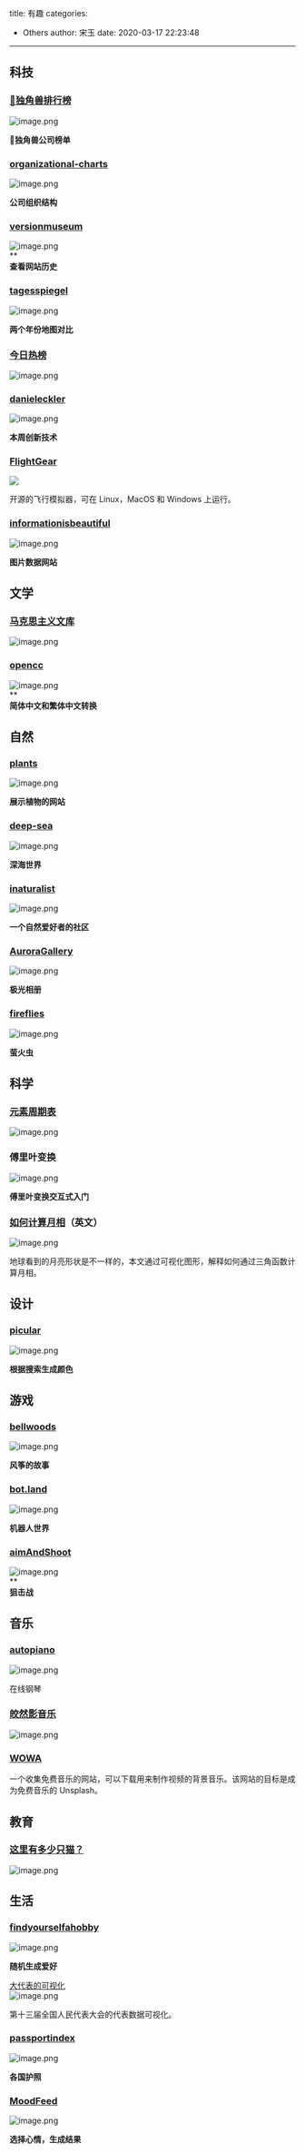 title: 有趣
categories:
 - Others
author: 宋玉
date: 2020-03-17 22:23:48
---

## 科技

### [🦄️独角兽排行榜](https://dujiaoshou.io/)
![image.png](https://cdn.nlark.com/yuque/0/2020/png/394169/1582682131328-693e9194-f056-4b0c-9b25-d986f38040f3.png#align=left&display=inline&height=762&name=image.png&originHeight=1524&originWidth=2874&size=380175&status=done&style=none&width=1437)

**🦄️独角兽公司榜单**

### [organizational-charts](https://bonkersworld.net/organizational-charts)
![image.png](https://cdn.nlark.com/yuque/0/2020/png/394169/1582691178497-c120c962-ef4c-44bf-b933-828d952c3b86.png#align=left&display=inline&height=762&name=image.png&originHeight=1524&originWidth=2874&size=4045809&status=done&style=none&width=1437)

**公司组织结构**

### [versionmuseum](https://www.versionmuseum.com/)
![image.png](https://cdn.nlark.com/yuque/0/2020/png/394169/1582691490570-eedd403b-41a4-408d-b445-38325c5561e6.png#align=left&display=inline&height=738&name=image.png&originHeight=1476&originWidth=2878&size=388499&status=done&style=none&width=1439)<br />**<br />**查看网站历史**

### [tagesspiegel](https://1928.tagesspiegel.de/)
![image.png](https://cdn.nlark.com/yuque/0/2020/png/394169/1582693859511-39a54f4c-a9b6-4a0a-a829-fe63da8ce535.png#align=left&display=inline&height=764&name=image.png&originHeight=1528&originWidth=2878&size=9782898&status=done&style=none&width=1439)

**两个年份地图对比**

### [今日热榜](https://tophub.today/)
![image.png](https://cdn.nlark.com/yuque/0/2020/png/394169/1582682680622-489f7a39-c6ae-4614-ac36-af9e4daeabe2.png#align=left&display=inline&height=764&name=image.png&originHeight=1528&originWidth=2870&size=646098&status=done&style=none&width=1435)

### [danieleckler](https://danieleckler.com/2020/)
![image.png](https://cdn.nlark.com/yuque/0/2020/png/394169/1582695364631-d0812f6a-e7cd-46c8-9123-92f190b290d9.png#align=left&display=inline&height=764&name=image.png&originHeight=1528&originWidth=2876&size=277908&status=done&style=none&width=1438)

**本周创新技术**

### [FlightGear](https://opensource.com/article/19/1/flightgear)
![](https://cdn.nlark.com/yuque/0/2020/jpeg/394169/1584079732797-0f6a055b-48de-41f1-bd8a-6c113d2708ce.jpeg#align=left&display=inline&height=485&originHeight=485&originWidth=675&size=0&status=done&style=none&width=675)

开源的飞行模拟器，可在 Linux，MacOS 和 Windows 上运行。

### [informationisbeautiful](https://informationisbeautiful.net/)
![image.png](https://cdn.nlark.com/yuque/0/2020/png/394169/1582691082192-0f74699a-6fa0-4a28-9fe7-5d98a5a8ff5d.png#align=left&display=inline&height=764&name=image.png&originHeight=1528&originWidth=2874&size=799021&status=done&style=none&width=1437)

**图片数据网站**

## 文学

### [马克思主义文库](https://www.marxists.org/chinese/index.html)
![image.png](https://cdn.nlark.com/yuque/0/2020/png/394169/1582682310288-29097feb-ee6c-410b-bd20-968f01abf9a1.png#align=left&display=inline&height=763&name=image.png&originHeight=1526&originWidth=2878&size=1238789&status=done&style=none&width=1439)

### [opencc](https://opencc.byvoid.com/)
![image.png](https://cdn.nlark.com/yuque/0/2020/png/394169/1582694327890-557ce5a2-c494-43c1-94fb-7d734b3ff3b1.png#align=left&display=inline&height=767&name=image.png&originHeight=1534&originWidth=2878&size=192818&status=done&style=none&width=1439)<br />**<br />**简体中文和繁体中文转换**

## 自然

### [plants](https://www.c82.net/twining/plants/)
![image.png](https://cdn.nlark.com/yuque/0/2020/png/394169/1582682575524-0b1aadbd-c67b-4927-874a-22c1e36cca71.png#align=left&display=inline&height=764&name=image.png&originHeight=1528&originWidth=2872&size=2055256&status=done&style=none&width=1436)

**展示植物的网站**

### [deep-sea](https://neal.fun/deep-sea/)
![image.png](https://cdn.nlark.com/yuque/0/2020/png/394169/1582695266747-c5bf7c27-d111-4163-8cb7-9b12999dadb2.png#align=left&display=inline&height=756&name=image.png&originHeight=1512&originWidth=2876&size=388274&status=done&style=none&width=1438)

**深海世界**

### [inaturalist](https://www.inaturalist.org/)
![image.png](https://cdn.nlark.com/yuque/0/2020/png/394169/1582695477267-5206c79b-d085-46cd-ad23-62b8841d3b0f.png#align=left&display=inline&height=758&name=image.png&originHeight=1516&originWidth=2874&size=199714&status=done&style=none&width=1437)

**一个自然爱好者的社区**

### [AuroraGallery](https://spaceweathergallery.com/aurora_gallery.html)
![image.png](https://cdn.nlark.com/yuque/0/2020/png/394169/1582695748271-da4d732f-b0e0-4242-ab50-1c434c39f8df.png#align=left&display=inline&height=760&name=image.png&originHeight=1520&originWidth=2866&size=4702518&status=done&style=none&width=1433)

**极光相册**

### [fireflies](http://ncase.me/fireflies-zh/)
![image.png](https://cdn.nlark.com/yuque/0/2020/png/394169/1582695865531-d7bdeff0-1c28-4369-89bc-47ca9d435bb8.png#align=left&display=inline&height=738&name=image.png&originHeight=1476&originWidth=2872&size=322672&status=done&style=none&width=1436)

**萤火虫**

## 科学

### [元素周期表](https://ptable.com/#Isotope)
![image.png](https://cdn.nlark.com/yuque/0/2020/png/394169/1582682786881-b854aa08-5f18-4b59-b045-70af69e393bb.png#align=left&display=inline&height=763&name=image.png&originHeight=1526&originWidth=2870&size=981791&status=done&style=none&width=1435)

### 傅里叶变换
![image.png](https://cdn.nlark.com/yuque/0/2020/png/394169/1582693583647-c2db3ccf-c891-4584-835b-fe0cc074f742.png#align=left&display=inline&height=760&name=image.png&originHeight=1520&originWidth=2876&size=372623&status=done&style=none&width=1438)

**傅里叶变换交互式入门**

### [如何计算月相](http://witchy.co/trig/)（英文）
![image.png](https://cdn.nlark.com/yuque/0/2020/png/394169/1583539715383-80eaa9c3-9874-45d2-8c1c-3f898efdfeab.png#align=left&display=inline&height=229&name=image.png&originHeight=457&originWidth=800&size=130074&status=done&style=none&width=400)

地球看到的月亮形状是不一样的，本文通过可视化图形，解释如何通过三角函数计算月相。

## 设计

### [picular](https://picular.co/)
![image.png](https://cdn.nlark.com/yuque/0/2020/png/394169/1582693439272-21609f0b-472c-47fb-b0c7-9576d6222bb5.png#align=left&display=inline&height=763&name=image.png&originHeight=1526&originWidth=2870&size=281922&status=done&style=none&width=1435)

**根据搜索生成颜色**<br />

## 游戏

### [bellwoods](https://bellwoods.xyz/)
![image.png](https://cdn.nlark.com/yuque/0/2020/png/394169/1582694150114-0b13853d-32bd-4a21-bc12-48fde866cdf5.png#align=left&display=inline&height=762&name=image.png&originHeight=1524&originWidth=2872&size=128702&status=done&style=none&width=1436)

**风筝的故事**

### [bot.land](https://play.bot.land/login)
![image.png](https://cdn.nlark.com/yuque/0/2020/png/394169/1582694652585-b95b76db-3499-4b2b-9021-493ff46d143e.png#align=left&display=inline&height=763&name=image.png&originHeight=1526&originWidth=2872&size=868847&status=done&style=none&width=1436)

**机器人世界**

### [aimAndShoot](https://victorribeiro.com/aimAndShoot/)
![image.png](https://cdn.nlark.com/yuque/0/2020/png/394169/1582694987504-a6716b86-a025-49ee-8cb0-d0ab8693d562.png#align=left&display=inline&height=761&name=image.png&originHeight=1522&originWidth=2876&size=456215&status=done&style=none&width=1438)<br />**<br />**狙击战**









## 音乐

### [autopiano](https://www.autopiano.cn/)
![image.png](https://cdn.nlark.com/yuque/0/2020/png/394169/1584452797931-aa6095d0-d3ca-4bd0-a2e1-9584267d611d.png#align=left&display=inline&height=761&name=image.png&originHeight=1522&originWidth=2876&size=2238527&status=done&style=none&width=1438)

在线钢琴

### [皎然影音乐](http://www.jiaoran.net/)
![image.png](https://cdn.nlark.com/yuque/0/2020/png/394169/1582683008085-78a58b8f-bbec-4e19-9bdc-b0a301b1cc4b.png#align=left&display=inline&height=760&name=image.png&originHeight=1520&originWidth=2880&size=4845778&status=done&style=none&width=1440)

### [WOWA](https://www.wowa.me/)
一个收集免费音乐的网站，可以下载用来制作视频的背景音乐。该网站的目标是成为免费音乐的 Unsplash。

## 教育

### [这里有多少只猫？](https://stylishsite.github.io/)
![image.png](https://cdn.nlark.com/yuque/0/2020/png/394169/1584076541768-67d9d319-1962-48b2-a68e-221a23ed642d.png#align=left&display=inline&height=762&name=image.png&originHeight=1524&originWidth=2880&size=176642&status=done&style=none&width=1440)

## 生活

### [findyourselfahobby](http://findyourselfahobby.com/index.php)
![image.png](https://cdn.nlark.com/yuque/0/2020/png/394169/1582695629621-1b34b1e4-c84f-4698-a8fe-caad6c27ae79.png#align=left&display=inline&height=761&name=image.png&originHeight=1522&originWidth=2876&size=208024&status=done&style=none&width=1438)

**随机生成爱好**

[大代表的可视化](https://news.cgtn.com/event/2019/whorunschina/index.html)<br />![image.png](https://cdn.nlark.com/yuque/0/2020/png/394169/1583539752610-4b68401b-3e62-401e-b864-cba2da735b12.png#align=left&display=inline&height=230&name=image.png&originHeight=459&originWidth=800&size=328722&status=done&style=none&width=400)

第十三届全国人民代表大会的代表数据可视化。

### [passportindex](https://www.passportindex.org/)
![image.png](https://cdn.nlark.com/yuque/0/2020/png/394169/1582683051568-6e9cff10-56b6-4bb2-9632-a6de1e817788.png#align=left&display=inline&height=763&name=image.png&originHeight=1526&originWidth=2880&size=5488333&status=done&style=none&width=1440)

**各国护照**



### [MoodFeed](https://moodfeed.buzzfeed.com/)
![image.png](https://cdn.nlark.com/yuque/0/2020/png/394169/1582691262118-c2b5b69a-5afb-4f50-a66d-bb36481296e1.png#align=left&display=inline&height=764&name=image.png&originHeight=1528&originWidth=2876&size=1876106&status=done&style=none&width=1438)

**选择心情，生成结果**
